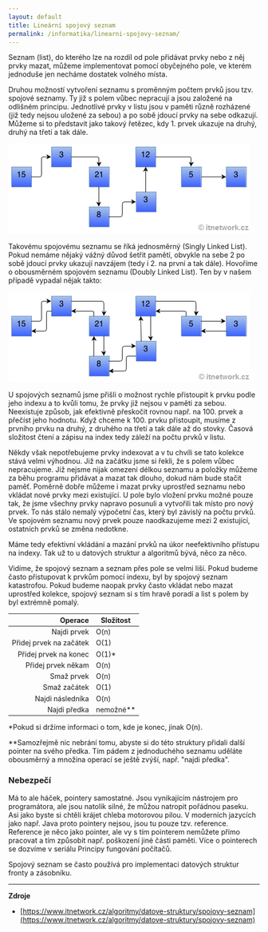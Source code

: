 ```yaml
---
layout: default
title: Lineární spojový seznam
permalink: /informatika/linearni-spojovy-seznam/
---
```


Seznam (list), do kterého lze na rozdíl od pole přidávat prvky nebo z
něj prvky mazat, můžeme implementovat pomocí obyčejného pole, ve kterém
jednoduše jen necháme dostatek volného místa.

Druhou možností vytvoření seznamu s proměnným počtem prvků jsou tzv.
spojové seznamy. Ty již s polem vůbec nepracují a jsou založené na
odlišném principu. Jednotlivé prvky v listu jsou v paměti různě
rozházené (již tedy nejsou uložené za sebou) a po sobě jdoucí prvky na
sebe odkazují. Můžeme si to představit jako takový řetězec, kdy 1. prvek
ukazuje na druhý, druhý na třetí a tak dále.

![LSS 1](/assets/lss-1.png)

Takovému spojovému seznamu se říká jednosměrný (Singly Linked List).
Pokud nemáme nějaký vážný důvod šetřit pamětí, obvykle na sebe 2 po
sobě jdoucí prvky ukazují navzájem (tedy i 2. na první a tak dále).
Hovoříme o obousměrném spojovém seznamu (Doubly Linked List). Ten by v
našem případě vypadal nějak takto:

![LSS 2](/assets/lss-2.png)

U spojových seznamů jsme přišli o možnost rychle přistoupit k prvku
podle jeho indexu a to kvůli tomu, že prvky již nejsou v paměti za sebou.
Neexistuje způsob, jak efektivně přeskočit rovnou např. na 100. prvek a
přečíst jeho hodnotu. Když chceme k 100. prvku přistoupit, musíme z
prvního prvku na druhý, z druhého na třetí a tak dále až do stovky.
Časová složitost čtení a zápisu na index tedy záleží na počtu
prvků v listu.

Někdy však nepotřebujeme prvky indexovat a v tu chvíli se tato kolekce
stává velmi výhodnou. Již na začátku jsme si řekli, že s polem vůbec
nepracujeme. Již nejsme nijak omezeni délkou seznamu a položky můžeme za
běhu programu přidávat a mazat tak dlouho, dokud nám bude stačit paměť.
Poměrně dobře můžeme i mazat prvky uprostřed seznamu nebo vkládat nové
prvky mezi existující. U pole bylo vložení prvku možné pouze tak, že jsme
všechny prvky napravo posunuli a vytvořili tak místo pro nový prvek. To nás
stálo nemalý výpočetní čas, který byl závislý na počtu prvků.
Ve spojovém seznamu nový prvek pouze naodkazujeme mezi 2 existující,
ostatních prvků se změna nedotkne.

Máme tedy efektivní vkládání a mazání prvků na úkor
neefektivního přístupu na indexy. Tak už to u datových struktur a
algoritmů bývá, něco za něco.

Vidíme, že spojový seznam a seznam přes pole se velmi liší. Pokud
budeme často přistupovat k prvkům pomocí indexu, byl by spojový seznam
katastrofou. Pokud budeme naopak prvky často vkládat nebo mazat uprostřed
kolekce, spojový seznam si s tím hravě poradí a list s polem by byl
extrémně pomalý.

| Operace                 | Složitost   |
|------------------------:|-------------|
| Najdi prvek             | O(n)        |
| Přidej prvek na začátek | O(1)        |
| Přidej prvek na konec   | O(1)\*      |
| Přidej prvek někam      | O(n)        |
| Smaž prvek              | O(n)        |
| Smaž začátek            | O(1)        |
| Najdi následníka        | O(n)        |
| Najdi předka            | nemožné\*\* |

\*Pokud si držíme informaci o tom, kde je konec, jinak O(n).

\*\*Samozřejmě nic nebrání tomu, abyste si do této struktury přidali další pointer na svého předka. Tím pádem z jednoduchého seznamu uděláte obousměrný a množina operací se ještě zvýší, např. "najdi předka".

### Nebezpečí

Má to ale háček, pointery samostatné. Jsou vynikajícím nástrojem pro programátora, ale jsou natolik silné, že můžou natropit pořádnou paseku. Asi jako byste si chtěli krájet chleba motorovou pilou. V moderních jazycích jako např. Java proto pointery nejsou, jsou tu pouze tzv. reference. Reference je něco jako pointer, ale vy s tím pointerem nemůžete přímo pracovat a tím způsobit např. poškození jiné části paměti. Více o pointerech se dozvíme v seriálu Principy fungování počítačů.

Spojový seznam se často používá pro implementaci datových struktur
fronty a zásobníku.

----------------

**Zdroje**

- [https://www.itnetwork.cz/algoritmy/datove-struktury/spojovy-seznam](https://www.itnetwork.cz/algoritmy/datove-struktury/spojovy-seznam)

